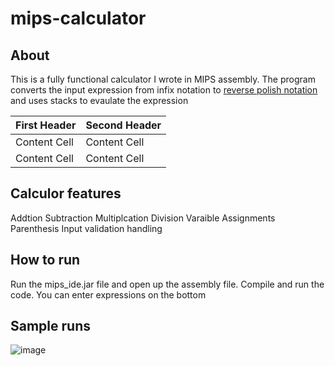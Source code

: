 # mips-calculator

## About

This is a fully functional calculator I wrote in MIPS assembly. The program converts the input expression from infix notation to [reverse polish notation](https://en.wikipedia.org/wiki/Reverse_Polish_notation) and uses stacks to evaulate the expression

| First Header  | Second Header |
| ------------- | ------------- |
| Content Cell  | Content Cell  |
| Content Cell  | Content Cell  |


## Calculor features 

Addtion
Subtraction
Multiplcation
Division
Varaible Assignments
Parenthesis 
Input validation handling


## How to run

Run the mips_ide.jar file and open up the assembly file. Compile and run the code. You can enter expressions on the bottom

## Sample runs

![image](https://user-images.githubusercontent.com/36385404/171064692-767a22ce-2178-43d3-a406-162e6ca03d24.png)
